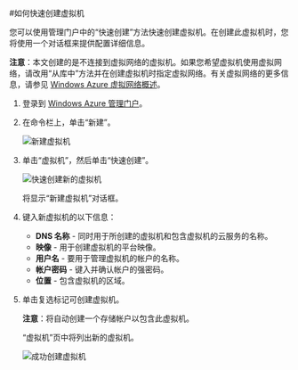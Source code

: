 <properties writer="kathydav" editor="tysonn" manager="jeffreyg" />
<tags ms.service=""
    ms.date="12/31/2014"
    wacn.date="04/11/2015"
    /> 

#如何快速创建虚拟机

您可以使用管理门户中的“快速创建”方法快速创建虚拟机。在创建此虚拟机时，您将使用一个对话框来提供配置详细信息。

**注意**：本文创建的是不连接到虚拟网络的虚拟机。如果您希望虚拟机使用虚拟网络，请改用“从库中”方法并在创建虚拟机时指定虚拟网络。有关虚拟网络的更多信息，请参见 [Windows Azure 虚拟网络概述](http://go.microsoft.com/fwlink/p/?LinkID=294063)。

1. 登录到 [Windows Azure 管理门户](https://manage.windowsazure.cn)。

2. 在命令栏上，单击“新建”。

	![新建虚拟机](./media/howto-quick-create-vm/create.png)

3. 单击“虚拟机”，然后单击“快速创建”。

	![快速创建新的虚拟机](./media/howto-quick-create-vm/createquick.png)

	将显示“新建虚拟机”对话框。

4. 键入新虚拟机的以下信息：

	- **DNS 名称** - 同时用于所创建的虚拟机和包含虚拟机的云服务的名称。
	- **映像** - 用于创建虚拟机的平台映像。
	- **用户名** - 要用于管理虚拟机的帐户的名称。
	- **帐户密码** - 键入并确认帐户的强密码。
	- **位置** - 包含虚拟机的区域。

5. 单击复选标记可创建虚拟机。

	**注意**：将自动创建一个存储帐户以包含此虚拟机。

	“虚拟机”页中将列出新的虚拟机。

	![成功创建虚拟机](./media/howto-quick-create-vm/vmsuccesswindows.png)


